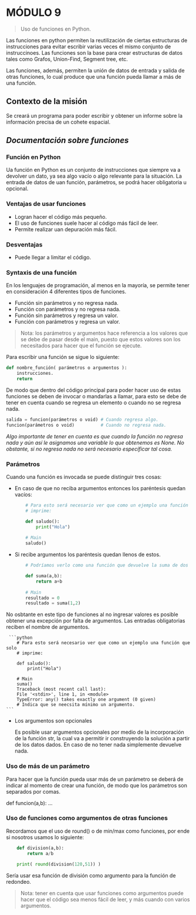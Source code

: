 # **MÓDULO 9**
> Uso de funciones en Python.

Las funciones en python permiten la reutilización de ciertas estructuras de instrucciones para evitar escribir varias veces el mismo conjunto de instruccinoes. Las funciones son la base para crear estructuras de datos tales como Grafos, Union-Find, Segment tree, etc.

Las funciones, además, permiten la unión de datos de entrada y salida de otras funciones, lo cual produce que una función pueda llamar a más de una función. 

## Contexto de la misión

Se creará un programa para poder escribir y obtener un informe sobre la información precisa de un cohete espacial.

## _**Documentación sobre funciones**_

### **Función en Python**
Ua función en Python es un conjunto de instrucciones que siempre va a devolver un dato, ya sea algo vacío o algo relevante para la situación. La entrada de datos de uan función, parámetros, se podrá hacer obligatoria u opcional.

### Ventajas de usar funciones
* Logran hacer el código más pequeño.
* El uso de funciones suele hacer al código más fácil de leer.
* Permite realizar uan depuración más fácil.

### Desventajas
* Puede llegar a limitar el código.


### **Syntaxis de una función** 
En los lenguajes de programación, al menos en la mayoría, se permite tener en consideración 4 diferentes tipos de funciones. 

* Función sin parámetros y no regresa nada.
* Función con parámetros y no regresa nada.
* Función sin parámetros y regresa un valor.
* Función con parámetros y regresa un valor.

> Nota: los parámetros y argumentos hace referencia a los valores que se debe de pasar desde el main, puesto que estos valores son los necesitados para hacer que el función se ejecute.

Para escribir una función se sigue lo siguiente:

 ```python 
 def nombre_función( parámetros o argumentos ):
     instrucciones.
     return 
 ```

De modo que dentro del código principal para poder hacer uso de estas funciones se deben de invocar o mandarlas a llamar, para esto se debe de tener en cuenta cuando se regresa un elemento o cuando no se regresa nada.

```python
salida = funcion(parámetros o void) # Cuando regresa algo.
funcion(parámetros o void)          # Cuando no regresa nada.
```
_Algo importante de tener en cuenta es que cuando la función no regresa nada y aún así le asignamos una variable lo que obtenemos es _None_. No obstante, si no regresa nada no será necesario específicar tal cosa._


### **Parámetros** 
Cuando una función es invocada se puede distinguir tres cosas:
* En caso de que no reciba argumentos entonces los paréntesis quedan vacíos:
    
    ```python
        # Para esto será necesario ver que como un ejemplo una función que solo 
        # imprime:

        def saludo():
            print("Hola")
        
        # Main
        saludo()
    ```


* Si recibe argumentos los paréntesis quedan llenos de estos.
    ```python
        # Podríamos verlo como una función que devuelve la suma de dos enteros.

        def suma(a,b):
            return a+b
        
        # Main
        resultado = 0
        resultado = suma(1,2)
    ```
No osbtante en este tipo de funciones al no ingresar valores es posible obtener una excepción por falta de argumentos.
Las entradas obligatorias reciben el nombre de argumentos.

     ```python
        # Para esto será necesario ver que como un ejemplo una función que solo 
        # imprime:

        def saludo():
            print("Hola")
        
        # Main
        suma()
        Traceback (most recent call last):
        File '<stdin>', line 1, in <module>
        TypeError: any() takes exactly one argument (0 given)
        # Indica que se neecsita mínimo un argumento.
    ```
* Los argumentos son opcionales

    Es posible usar argumentos opcionales por medio de la incorporación de la función str, la cual va a permitir ir construyendo la solución a partir de los datos dados. En caso de no tener nada simplemente devuelve nada.

### **Uso de más de un parámetro**
Para hacer que la función pueda usar más de un parámetro se deberá de indicar al momento de crear una función, de modo que los parámetros son separados por comas.

def funcion(a,b): ...

### **Uso de funciones como argumentos de otras funciones**
Recordamos que el uso de round() o de min/max como funciones, por ende si nosotros usamos lo siguiente:

```python
    def division(a,b):
        return a/b
    
    print( round(division(120,51)) )
```

Sería usar esa función de división como argumento para la función de redondeo.
> Nota: tener en cuenta que usar funciones como argumentos puede hacer que el código sea menos fácil de leer, y más cuando con varios argumentos.




